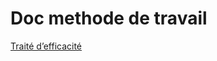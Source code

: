 # Doc methode de travail

[Traité d’efficacité](Doc%20methode%20de%20travail%20cce808d48feb49e3a786fa659365a27e/Traite%CC%81%20d%E2%80%99efficacite%CC%81%2004da147f953e41a282075e8fceaec684.md)
